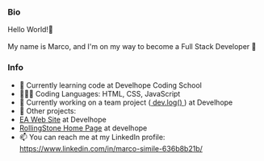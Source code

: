 ### Bio

Hello World!👋
<br> 
<br>
My name is Marco, and I'm on my way to become a Full Stack Developer 🚀

### Info 

- 🌱 Currently learning code at Develhope Coding School
- 👨🏻‍💻 Coding Languages: HTML, CSS, JavaScript
- 🔭 Currently working on a team project (<a href="https://github.com/riorillo/publishing-platform"> dev.log() </a>) at Develhope
- 📐 Other projects:
- <a href="https://github.com/msimile/ea_website_team1">EA Web Site</a> at Develhope
- <a href="https://github.com/msimile/rollingstone_homepage_teamproject">RollingStone Home Page</a> at develhope
- 📫 You can reach me at my LinkedIn profile: https://www.linkedin.com/in/marco-simile-636b8b21b/
